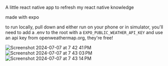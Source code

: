 A little react native app to refresh my react native knowledge

made with expo

to run locally, pull down and either run on your phone or in simulator, you'll need to add a .env to the root with a `EXPO_PUBLIC_WEATHER_API_KEY` and use an api key from openweathermap.org, they're free!

![Screenshot 2024-07-07 at 7 42 41 PM](https://github.com/stefegg/weatherapp/assets/38544233/89b687e6-9f89-44e4-90ff-315106625751)
![Screenshot 2024-07-07 at 7 43 03 PM](https://github.com/stefegg/weatherapp/assets/38544233/9122d989-ebbf-40c9-b1b3-f04794e301ae)
![Screenshot 2024-07-07 at 7 43 14 PM](https://github.com/stefegg/weatherapp/assets/38544233/aaba503e-2d0c-4dbc-a384-279d2091b1d9)
